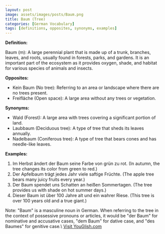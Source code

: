 ```yaml
---
layout: post
image: assets/images/posts/Baum.png
title: Baum (Tree)
categories: [German Vocabulary]
tags: [definitions, opposites, synonyms, examples]
---
```


**Definition:**

Baum (m): A large perennial plant that is made up of a trunk, branches, leaves, and roots, usually found in forests, parks, and gardens. It is an important part of the ecosystem as it provides oxygen, shade, and habitat for various species of animals and insects.

**Opposites:**

- Kein Baum (No tree): Referring to an area or landscape where there are no trees present.
- Freifläche (Open space): A large area without any trees or vegetation.

**Synonyms:**

- Wald (Forest): A large area with trees covering a significant portion of land.
- Laubbaum (Deciduous tree): A type of tree that sheds its leaves annually.
- Nadelbaum (Coniferous tree): A type of tree that bears cones and has needle-like leaves.

**Examples:**

1. Im Herbst ändert der Baum seine Farbe von grün zu rot. (In autumn, the tree changes its color from green to red.)
2. Der Apfelbaum trägt jedes Jahr viele saftige Früchte. (The apple tree bears many juicy fruits every year.)
3. Der Baum spendet uns Schatten an heißen Sommertagen. (The tree provides us with shade on hot summer days.)
4. Dieser Baum ist über 100 Jahre alt und ein wahrer Riese. (This tree is over 100 years old and a true giant.)

Note: "Baum" is a masculine noun in German. When referring to the tree in the context of possessive pronouns or articles, it would be "der Baum" for nominative and accusative cases, "dem Baum" for dative case, and "des Baumes" for genitive case.\ <a id="yg-widget-0" class="youglish-widget" data-query="Baum" data-lang="german" data-components="8412" data-auto-start="0" data-bkg-color="theme_light" data-title="How%20to%20pronounce%20Baum%20in%20German"  rel="nofollow" href="https://youglish.com">Visit YouGlish.com</a><script async src="https://youglish.com/public/emb/widget.js" charset="utf-8"></script>